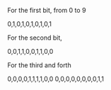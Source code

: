 For the first bit, from 0 to 9

0,1,0,1,0,1,0,1,0,1

For the second bit,

0,0,1,1,0,0,1,1,0,0

For the third and forth

0,0,0,0,1,1,1,1,0,0
0,0,0,0,0,0,0,0,1,1
